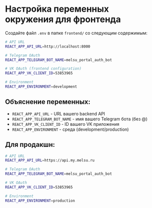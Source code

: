 # Настройка переменных окружения для фронтенда

Создайте файл `.env` в папке `frontend/` со следующим содержимым:

```bash
# API URL
REACT_APP_API_URL=http://localhost:8000

# Telegram OAuth
REACT_APP_TELEGRAM_BOT_NAME=melsu_portal_auth_bot

# VK OAuth (frontend configuration)
REACT_APP_VK_CLIENT_ID=53853965

# Environment
REACT_APP_ENVIRONMENT=development
```

## Объяснение переменных:

- `REACT_APP_API_URL` - URL вашего backend API
- `REACT_APP_TELEGRAM_BOT_NAME` - имя вашего Telegram бота (без @)
- `REACT_APP_VK_CLIENT_ID` - ID вашего VK приложения
- `REACT_APP_ENVIRONMENT` - среда (development/production)

## Для продакшн:

```bash
# API URL
REACT_APP_API_URL=https://api.my.melsu.ru

# Telegram OAuth
REACT_APP_TELEGRAM_BOT_NAME=melsu_portal_auth_bot

# VK OAuth
REACT_APP_VK_CLIENT_ID=53853965

# Environment
REACT_APP_ENVIRONMENT=production
``` 